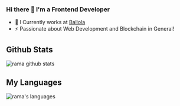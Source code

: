 ### Hi there 👋 I'm a Frontend Developer

- 🔭 I Currently works at [Baliola](https://github.com/baliola)
- ⚡ Passionate about Web Development and Blockchain in General!


## Github Stats
<img alt="rama github stats" src="https://github-readme-stats.vercel.app/api?username=aryaramadika&show_icons=true&include_all_commits=true&theme=vue&hide_border=true&count_private=true"></img>

## My Languages
<img alt="rama's languages" src="https://github-readme-stats.vercel.app/api/top-langs/?username=aryaramadika&layout=compact&theme=vue&hide_border=true&langs_count=8&count_private=true"></img>

<!--
*zianksm/zianksm* is a ✨ special ✨ repository because its `README.md` (this file) appears on your GitHub profile.


Here are some ideas to get you started:

- 🔭 I’m currently working on ...
- 🌱 I’m currently learning ...
- 👯 I’m looking to collaborate on ...
- 🤔 I’m looking for help with ...
- 💬 Ask me about ...
- 📫 How to reach me: ...
- 😄 Pronouns: ...
- ⚡ Fun fact: ...
-->
